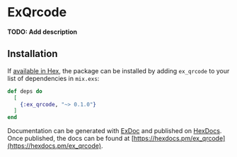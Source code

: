 # ExQrcode

**TODO: Add description**

## Installation

If [available in Hex](https://hex.pm/docs/publish), the package can be installed
by adding `ex_qrcode` to your list of dependencies in `mix.exs`:

```elixir
def deps do
  [
    {:ex_qrcode, "~> 0.1.0"}
  ]
end
```

Documentation can be generated with [ExDoc](https://github.com/elixir-lang/ex_doc)
and published on [HexDocs](https://hexdocs.pm). Once published, the docs can
be found at [https://hexdocs.pm/ex_qrcode](https://hexdocs.pm/ex_qrcode).

